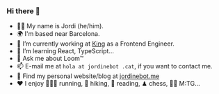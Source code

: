 ### Hi there 👋

- 🙋‍♂️ My name is Jordi (he/him).
- 🌍 I'm based near Barcelona.
- 🔭 I’m currently working at [King](https://www.king.com/) as a Frontend Engineer.
- 🌱 I’m learning React, TypeScript...
- 💬 Ask me about Loom™
- 📫 E-mail me at `hola at jordinebot .cat`, if you want to contact me.
- 📝 Find my personal website/blog at [jordinebot.me](http://www.jordinebot.me)
- ❤️ I enjoy 🏃🏻‍♂️ running, 🥾 hiking, 📖 reading, ♟ chess, 🧙🏼 M:TG...

<!-- **jordinebot/jordinebot** is a ✨ _special_ ✨ repository because its `README.md` (this file) appears on your GitHub profile.-->
